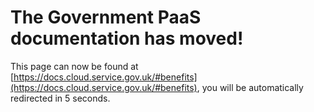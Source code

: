 # The Government PaaS documentation has moved!
This page can now be found at [https://docs.cloud.service.gov.uk/#benefits](https://docs.cloud.service.gov.uk/#benefits), you will be automatically redirected in 5 seconds.
